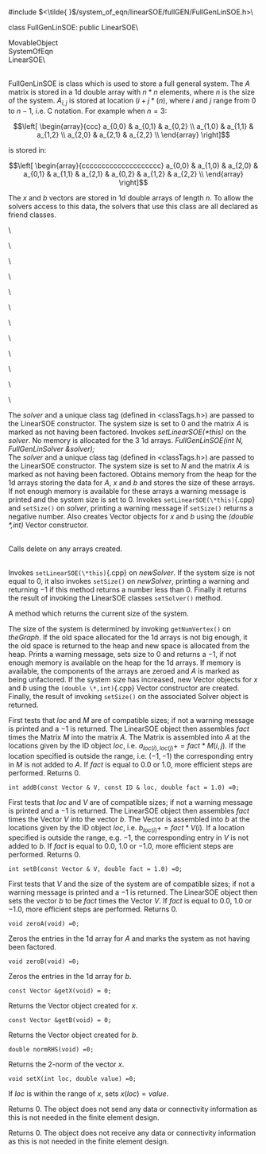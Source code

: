 \
\#include
$<\tilde{ }$/system_of_eqn/linearSOE/fullGEN/FullGenLinSOE.h$>$\

class FullGenLinSOE: public LinearSOE\

MovableObject\
SystemOfEqn\
LinearSOE\

\
FullGenLinSOE is class which is used to store a full general system. The
$A$ matrix is stored in a 1d double array with $n*n$ elements, where $n$
is the size of the system. $A_{i,j}$ is stored at location $(i + j*(n)$,
where $i$ and $j$ range from $0$ to $n-1$, i.e. C notation. For example
when $n=3$:

$$\left[
\begin{array}{ccc}
a_{0,0} & a_{0,1}  & a_{0,2}  \\
a_{1,0} & a_{1,1} & a_{1,2}  \\
a_{2,0} & a_{2,1} & a_{2,2} \\
\end{array}
\right]$$

is stored in:

$$\left[
\begin{array}{cccccccccccccccccccc}
a_{0,0} & a_{1,0}  & a_{2,0} & a_{0,1} & a_{1,1} & a_{2,1} &
a_{0,2} & a_{1,2} & a_{2,2}  \\
\end{array}
\right]$$

The $x$ and $b$ vectors are stored in 1d double arrays of length $n$. To
allow the solvers access to this data, the solvers that use this class
are all declared as friend classes.

\

\

\

\

\

\

\

\

\

\

\

\

The *solver* and a unique class tag (defined in $<$classTags.h$>$) are
passed to the LinearSOE constructor. The system size is set to $0$ and
the matrix $A$ is marked as not having been factored. Invokes
*setLinearSOE(\*this)* on the *solver*. No memory is allocated for the 3
1d arrays.
*FullGenLinSOE(int N, FullGenLinSolver &solver);* \
The *solver* and a unique class tag (defined in $<$classTags.h$>$) are
passed to the LinearSOE constructor. The system size is set to $N$ and
the matrix $A$ is marked as not having been factored. Obtains memory
from the heap for the 1d arrays storing the data for $A$, $x$ and $b$
and stores the size of these arrays. If not enough memory is available
for these arrays a warning message is printed and the system size is set
to $0$. Invokes `setLinearSOE(\*this)`{.cpp} and `setSize()` on *solver*,
printing a warning message if `setSize()` returns a negative number.
Also creates Vector objects for $x$ and $b$ using the *(double \*,int)*
Vector constructor.

\
Calls delete on any arrays created.

\
Invokes `setLinearSOE(\*this)`{.cpp} on *newSolver*. If the system size is not
equal to $0$, it also invokes `setSize()` on *newSolver*, printing a
warning and returning $-1$ if this method returns a number less than
$0$. Finally it returns the result of invoking the LinearSOE classes
`setSolver()` method.

A method which returns the current size of the system.

The size of the system is determined by invoking `getNumVertex()` on
*theGraph*. If the old space allocated for the 1d arrays is not big
enough, it the old space is returned to the heap and new space is
allocated from the heap. Prints a warning message, sets size to $0$ and
returns a $-1$, if not enough memory is available on the heap for the 1d
arrays. If memory is available, the components of the arrays are zeroed
and $A$ is marked as being unfactored. If the system size has increased,
new Vector objects for $x$ and $b$ using the `(double \*,int)`{.cpp} Vector
constructor are created. Finally, the result of invoking `setSize()` on
the associated Solver object is returned.

First tests that *loc* and *M* are of compatible sizes; if not a warning
message is printed and a $-1$ is returned. The LinearSOE object then
assembles *fact* times the Matrix *M* into the matrix $A$. The Matrix is
assembled into $A$ at the locations given by the ID object *loc*, i.e.
$a_{loc(i),loc(j)} +=
fact * M(i,j)$. If the location specified is outside the range, i.e.
$(-1,-1)$ the corresponding entry in *M* is not added to $A$. If *fact*
is equal to $0.0$ or $1.0$, more efficient steps are performed. Returns
$0$.

```{.cpp}
int addB(const Vector & V, const ID & loc, double fact = 1.0) =0;
```

First tests that *loc* and *V* are of compatible sizes; if not a warning
message is printed and a $-1$ is returned. The LinearSOE object then
assembles *fact* times the Vector *V* into the vector $b$. The Vector is
assembled into $b$ at the locations given by the ID object *loc*, i.e.
$b_{loc(i)} += fact * V(i)$. If a location specified is outside the
range, e.g. $-1$, the corresponding entry in *V* is not added to $b$. If
*fact* is equal to $0.0$, $1.0$ or $-1.0$, more efficient steps are
performed. Returns $0$.

```{.cpp}
int setB(const Vector & V, double fact = 1.0) =0;
```

First tests that *V* and the size of the system are of compatible sizes;
if not a warning message is printed and a $-1$ is returned. The
LinearSOE object then sets the vector *b* to be *fact* times the Vector
*V*. If *fact* is equal to $0.0$, $1.0$ or $-1.0$, more efficient steps
are performed. Returns $0$.

```{.cpp}
void zeroA(void) =0;
```

Zeros the entries in the 1d array for $A$ and marks the system as not
having been factored.

```{.cpp}
void zeroB(void) =0;
```

Zeros the entries in the 1d array for $b$.

```{.cpp}
const Vector &getX(void) = 0;
```

Returns the Vector object created for $x$.

```{.cpp}
const Vector &getB(void) = 0;
```

Returns the Vector object created for $b$.

```{.cpp}
double normRHS(void) =0;
```

Returns the 2-norm of the vector $x$.

```{.cpp}
void setX(int loc, double value) =0;
```

If *loc* is within the range of $x$, sets $x(loc) = value$.

Returns $0$. The object does not send any data or connectivity
information as this is not needed in the finite element design.

Returns $0$. The object does not receive any data or connectivity
information as this is not needed in the finite element design.

